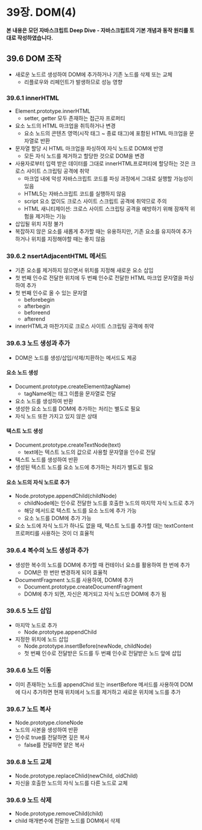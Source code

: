 # 39장. DOM(4)



**본 내용은 모던 자바스크립트 Deep Dive - 자바스크립트의 기본 개념과 동작 원리를 토대로 작성하였습니다.**



## 39.6 DOM 조작

* 새로운 노드르 생성하여 DOM에 추가하거나 기존 노드를 삭제 또는 교체
  * 리플로우와 리페인트가 발생하므로 성능 영향



### 39.6.1 innerHTML

* Element.prototype.innerHTML
  * setter, getter 모두 존재하는 접근자 프로퍼티
* 요소 노드의 HTML 마크업을 취득하거나 변경
  * 요소 노드의 콘텐츠 영역(시작 태그 ~ 종료 태그)에 포함된 HTML 마크업을 문자열로 반환
* 문자열 할당 시 HTML 마크업을 파싱하여 자식 노드로 DOM에 반영
  * 모든 자식 노드를 제거하고 할당한 것으로 DOM을 변경
* 사용자로부터 입력 받은 데이터를 그대로 innerHTML프로퍼티에 할당하는 것은 크로스 사이트 스크립팅 공격에 취약
  * 마크업 내에 악성 자바스크립트 코드를 파싱 과정에서 그대로 실행할 가능성이 있음
  * HTML5는 자바스크립트 코드를 실행하지 않음
  * script 요소 없이도 크로스 사이트 스크립트 공격에 취약므로 주의
  * HTML 새니티제이션: 크로스 사이트 스크립팅 공격을 예방하기 위해 잠재적 위험을 제거하는 기능
* 삽입될 위치 지정 불가
* 복잡하지 않은 요소를 새롭게 추가할 때는 유용하지만, 기존 요소를 유지하여 추가하거나 위치를 지정해야할 때는 좋지 않음



### 39.6.2 nsertAdjacentHTML 메서드

* 기존 요소를 제거하지 않으면서 위치를 지정해 새로운 요소 삽입
* 첫 번째 인수로 전달한 위치에 두 번째 인수로 전달한 HTML 마크업 문자열을 파싱하여 추가
* 첫 번째 인수로 올 수 있는 문자열
  * beforebegin
  * afterbegin
  * beforeend
  * afterend
* innerHTML과 마찬가지로 크로스 사이트 스크립팅 공격에 취약



### 39.6.3 노드 생성과 추가

* DOM은 노드를 생성/삽입/삭제/치환하는 메서드도 제공



#### 요소 노드 생성

* Document.prototype.createElement(tagName)
  * tagName에는 태그 이름을 문자열로 전달
* 요소 노드를 생성하여 반환
* 생성한 요소 노드를 DOM에 추가하는 처리는 별도로 필요
* 자식 노드 또한 가지고 있지 않은 상태



#### 텍스트 노드 생성

* Document.prototype.createTextNode(text)
  * text에는 텍스트 노드의 값으로 사용할 문자열을 인수로 전달
* 텍스트 노드를 생성하여 반환
* 생성된 텍스트 노드를 요소 노드에 추가하는 처리가 별도로 필요



#### 요소 노드의 자식 노드로 추가

* Node.prototype.appendChild(childNode)
  * childNode에는 인수로 전달한 노드를 호출한 노드의 마지막 자식 노드로 추가
  * 해당 메서드로 텍스트 노드를 요소 노드에 추가 가능
  * 요소 노드를 DOM에 추가 가능
* 요소 노드에 자식 노드가 하나도 없을 때, 텍스트 노드를 추가할 대는 textContent 프로퍼티를 사용하는 것이 더 효율적



### 39.6.4 복수의 노드 생성과 추가

* 생성한 복수의 노드를 DOM에 추가할 때 컨테이너 요소를 활용하여 한 번에 추가
  * DOM은 한 번만 변경하게 되어 효율적
* DocumentFragment 노드를 사용하여, DOM에 추가
  * Document.prototype.createDocumentFragment
  * DOM에 추가 되면, 자신은 제거되고 자식 노드만 DOM에 추가 됨



### 39.6.5 노드 삽입

* 마지막 노드로 추가
  * Node.prototype.appendChild
* 지정한 위치에 노드 삽입
  * Node.prototype.insertBefore(newNode, childNode)
  * 첫 번째 인수로 전달받은 도드를 두 번쨰 인수로 전달받은 노드 앞에 삽입



### 39.6.6 노드 이동

* 이미 존재하는 노드를 appendChid 또는 insertBefore 메서드를 사용하여 DOM에 다시 추가하면 현재 위치에서 노드를 제거하고 새로운 위치에 노드를 추가



### 39.6.7 노드 복사

* Node.prototype.cloneNode
* 노드의 사본을 생성하여 반환
* 인수로 true를 전달하면 깊은 복사
  * false를 전달하면 얕은 복사



### 39.6.8 노드 교체

* Node.prototype.replaceChlid(newChild, oldChild)
* 자신을 호출한 노드의 자식 노드를 다른 노드로 교체



### 39.6.9 노드 삭제

* Node.prototype.removeChild(child)
* child 매개변수에 전달한 노드를 DOM에서 삭제